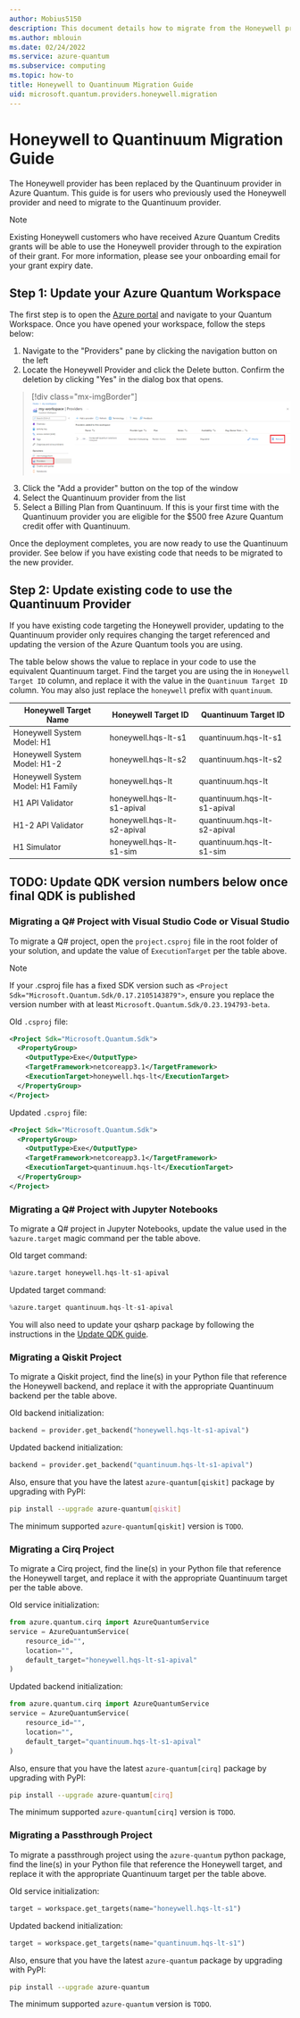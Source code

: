```yaml
---
author: Mobius5150
description: This document details how to migrate from the Honeywell provide to the Quantinuum provider.
ms.author: mblouin
ms.date: 02/24/2022
ms.service: azure-quantum
ms.subservice: computing
ms.topic: how-to
title: Honeywell to Quantinuum Migration Guide
uid: microsoft.quantum.providers.honeywell.migration
---
```


# Honeywell to Quantinuum Migration Guide

The Honeywell provider has been replaced by the Quantinuum provider in Azure Quantum. This guide is for users who previously used the Honeywell provider and need to migrate to the Quantinuum provider.

> [!Note]
> Existing Honeywell customers who have received Azure Quantum Credits grants will be able to use the Honeywell provider through to the expiration of their grant. For more information, please see your onboarding email for your grant expiry date.

## Step 1: Update your Azure Quantum Workspace

The first step is to open the [Azure portal](https://portal.azure.com) and navigate to your Quantum Workspace. Once you have opened your workspace, follow the steps below:

1. Navigate to the "Providers" pane by clicking the navigation button on the left
2. Locate the Honeywell Provider and click the Delete button. Confirm the deletion by clicking "Yes" in the dialog box that opens.

> [!div class="mx-imgBorder"]
> ![The Providers pane with the old Honeywell provider](./media/honeywell-migration/honeywell-migration-remove-provider.png)

3. Click the "Add a provider" button on the top of the window
4. Select the Quantinuum provider from the list
5. Select a Billing Plan from Quantinuum. If this is your first time with the Quantinuum provider you are eligible for the $500 free Azure Quantum credit offer with Quantinuum.

Once the deployment completes, you are now ready to use the Quantinuum provider. See below if you have existing code that needs to be migrated to the new provider.

## Step 2: Update existing code to use the Quantinuum Provider

If you have existing code targeting the Honeywell provider, updating to the Quantinuum provider only requires changing the target referenced and updating the version of the Azure Quantum tools you are using.

The table below shows the value to replace in your code to use the equivalent Quantinuum target. Find the target you are using the in `Honeywell Target ID` column, and replace it with the value in the `Quantinuum Target ID` column. You may also just replace the `honeywell` prefix with `quantinuum`.

| Honeywell Target Name | Honeywell Target ID | Quantinuum Target ID |
|-----------------------|---------------------|----------------------|
| Honeywell System Model: H1        | honeywell.hqs-lt-s1        | quantinuum.hqs-lt-s1        |
| Honeywell System Model: H1-2      | honeywell.hqs-lt-s2        | quantinuum.hqs-lt-s2        |
| Honeywell System Model: H1 Family | honeywell.hqs-lt           | quantinuum.hqs-lt           |
| H1 API Validator                  | honeywell.hqs-lt-s1-apival | quantinuum.hqs-lt-s1-apival |
| H1-2 API Validator                | honeywell.hqs-lt-s2-apival | quantinuum.hqs-lt-s2-apival |
| H1 Simulator                      | honeywell.hqs-lt-s1-sim    | quantinuum.hqs-lt-s1-sim    |

## TODO: Update QDK version  numbers below once final QDK is published

### Migrating a Q# Project with Visual Studio Code or Visual Studio
To migrate a Q# project, open the `project.csproj` file in the root folder of your solution, and update the value of `ExecutionTarget` per the table above.

> [!Note]
> If your .csproj file has a fixed SDK version such as `<Project Sdk="Microsoft.Quantum.Sdk/0.17.2105143879">`, ensure you replace the version number with at least `Microsoft.Quantum.Sdk/0.23.194793-beta`.

Old `.csproj` file:
```xml
<Project Sdk="Microsoft.Quantum.Sdk">
  <PropertyGroup>
    <OutputType>Exe</OutputType>
    <TargetFramework>netcoreapp3.1</TargetFramework>
    <ExecutionTarget>honeywell.hqs-lt</ExecutionTarget>
  </PropertyGroup>
</Project>
```

Updated `.csproj` file:
```xml
<Project Sdk="Microsoft.Quantum.Sdk">
  <PropertyGroup>
    <OutputType>Exe</OutputType>
    <TargetFramework>netcoreapp3.1</TargetFramework>
    <ExecutionTarget>quantinuum.hqs-lt</ExecutionTarget>
  </PropertyGroup>
</Project>
```

### Migrating a Q# Project with Jupyter Notebooks
To migrate a Q# project in Jupyter Notebooks, update the value used in the `%azure.target` magic command per the table above.

Old target command:
```py
%azure.target honeywell.hqs-lt-s1-apival
```

Updated target command:
```py
%azure.target quantinuum.hqs-lt-s1-apival
```

You will also need to update your qsharp package by following the instructions in the [Update QDK guide](xref:microsoft.quantum.update-qdk).

### Migrating a Qiskit Project
To migrate a Qiskit project, find the line(s) in your Python file that reference the Honeywell backend, and replace it with the appropriate Quantinuum backend per the table above.

Old backend initialization:
```python
backend = provider.get_backend("honeywell.hqs-lt-s1-apival")
```

Updated backend initialization:
```python
backend = provider.get_backend("quantinuum.hqs-lt-s1-apival")
```

Also, ensure that you have the latest `azure-quantum[qiskit]` package by upgrading with PyPI:
```bash
pip install --upgrade azure-quantum[qiskit]
```

The minimum supported `azure-quantum[qiskit]` version is `TODO`.

### Migrating a Cirq Project
To migrate a Cirq project, find the line(s) in your Python file that reference the Honeywell target, and replace it with the appropriate Quantinuum target per the table above.

Old service initialization:
```python
from azure.quantum.cirq import AzureQuantumService
service = AzureQuantumService(
    resource_id="",
    location="",
    default_target="honeywell.hqs-lt-s1-apival"
)
```

Updated backend initialization:
```python
from azure.quantum.cirq import AzureQuantumService
service = AzureQuantumService(
    resource_id="",
    location="",
    default_target="quantinuum.hqs-lt-s1-apival"
)
```

Also, ensure that you have the latest `azure-quantum[cirq]` package by upgrading with PyPI:
```bash
pip install --upgrade azure-quantum[cirq]
```

The minimum supported `azure-quantum[cirq]` version is `TODO`.

### Migrating a Passthrough Project
To migrate a passthrough project using the `azure-quantum` python package, find the line(s) in your Python file that reference the Honeywell target, and replace it with the appropriate Quantinuum target per the table above.

Old service initialization:
```python
target = workspace.get_targets(name="honeywell.hqs-lt-s1")
```

Updated backend initialization:
```python
target = workspace.get_targets(name="quantinuum.hqs-lt-s1")
```

Also, ensure that you have the latest `azure-quantum` package by upgrading with PyPI:
```bash
pip install --upgrade azure-quantum
```

The minimum supported `azure-quantum` version is `TODO`.
